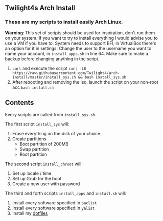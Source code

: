 ## Twilight4s Arch Install

### These are my scripts to install easily Arch Linux.

**Warning**: This set of scripts should be used for inspiration, don't run them on your system. If you want to try to install everything I would advise you to use a VM if you have to. System needs to support EFI, in VirtualBox there's an option for it in settings. Change the user to the username you want to name your account, in `install_apps.sh` in line 64. Make sure to make a backup before changing anything in the script.
1. `curl` and execute the script `curl -LO https://raw.githubusercontent.com/Twilight4/arch-install/master/install_sys.sh && bash install_sys.sh`
2. After rebooting and removing the iso, launch the script on your non-root acc `bash install.sh`

## Contents
Every scripts are called from `install_sys.sh`.

The first script `install_sys` will:
1. Erase everything on the disk of your choice
2. Create partitions
   - Boot partition of 200MB
   - Swap partition
   - Root partition

The second script `install_chroot` will:
1. Set up locale / time
2. Set up Grub for the boot
3. Create a new user with password

The third and forth scripts `install_apps` and `install.sh` will:
1. Install every software specified in `paclist`
2. Install every software specified in `yalist`
3. Install my [dotfiles](https://github.com/Twilight4/dotfiles)
